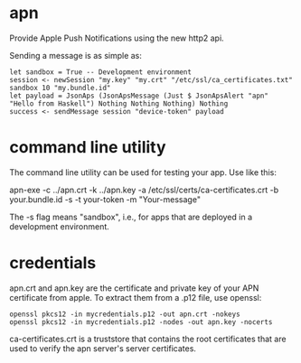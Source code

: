 # apn

Provide Apple Push Notifications using the new http2 api.

Sending a message is as simple as:

    let sandbox = True -- Development environment
    session <- newSession "my.key" "my.crt" "/etc/ssl/ca_certificates.txt" sandbox 10 "my.bundle.id"
    let payload = JsonAps (JsonApsMessage (Just $ JsonApsAlert "apn" "Hello from Haskell") Nothing Nothing Nothing) Nothing
    success <- sendMessage session "device-token" payload

# command line utility

The command line utility can be used for testing your app. Use like this:

apn-exe -c ../apn.crt -k ../apn.key -a /etc/ssl/certs/ca-certificates.crt -b your.bundle.id -s -t your-token -m "Your-message"

The -s flag means "sandbox", i.e., for apps that are deployed in a
development environment.

# credentials

apn.crt and apn.key are the certificate and private key of your
APN certificate from apple. To extract them from a .p12 file,
use openssl:

    openssl pkcs12 -in mycredentials.p12 -out apn.crt -nokeys
    openssl pkcs12 -in mycredentials.p12 -nodes -out apn.key -nocerts
    
ca-certificates.crt is a truststore that contains the root certificates
that are used to verify the apn server's server certificates.